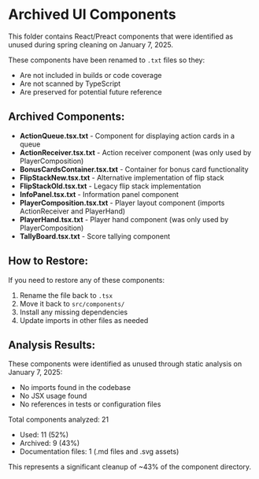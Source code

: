 # Archived UI Components

This folder contains React/Preact components that were identified as unused during spring cleaning on January 7, 2025.

These components have been renamed to `.txt` files so they:
- Are not included in builds or code coverage
- Are not scanned by TypeScript
- Are preserved for potential future reference

## Archived Components:

- **ActionQueue.tsx.txt** - Component for displaying action cards in a queue
- **ActionReceiver.tsx.txt** - Action receiver component (was only used by PlayerComposition)
- **BonusCardsContainer.tsx.txt** - Container for bonus card functionality  
- **FlipStackNew.tsx.txt** - Alternative implementation of flip stack
- **FlipStackOld.tsx.txt** - Legacy flip stack implementation
- **InfoPanel.tsx.txt** - Information panel component
- **PlayerComposition.tsx.txt** - Player layout component (imports ActionReceiver and PlayerHand)
- **PlayerHand.tsx.txt** - Player hand component (was only used by PlayerComposition)
- **TallyBoard.tsx.txt** - Score tallying component

## How to Restore:

If you need to restore any of these components:

1. Rename the file back to `.tsx`
2. Move it back to `src/components/`
3. Install any missing dependencies
4. Update imports in other files as needed

## Analysis Results:

These components were identified as unused through static analysis on January 7, 2025:
- No imports found in the codebase
- No JSX usage found
- No references in tests or configuration files

Total components analyzed: 21
- Used: 11 (52%)
- Archived: 9 (43%)
- Documentation files: 1 (.md files and .svg assets)

This represents a significant cleanup of ~43% of the component directory.

